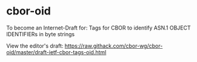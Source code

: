 cbor-oid
========

To become an Internet-Draft for:
Tags for CBOR to identify ASN.1 OBJECT IDENTIFIERs in byte strings

View the editor's draft: <https://raw.githack.com/cbor-wg/cbor-oid/master/draft-ietf-cbor-tags-oid.html>

